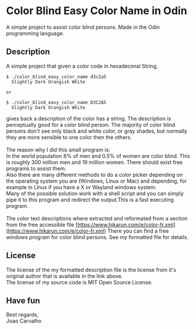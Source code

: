 # Color Blind Easy Color Name in Odin
A simple project to assist color blind persons. Made in the Odin programming language.

## Description
A simple project that given a color code in hexadecimal String, <br>
```
$ ./color_blind_easy_color_name d3c2a5
  Slightly Dark Orangish White

or 

$ ./color_blind_easy_color_name D3C2A5
  Slightly Dark Orangish White

```
gives back a description of the color has a string. The description is perceptually good for a color blind person. The majority of color blind persons don't see only black and white color, or gray shades, but normally they are more sensible to one color then the others. <br>
<br>
The reason why I did this small program is: <br>
In the world population 8% of men and 0.5% of women are color blind. This is roughly 300 million men and 19 million women. There should exist free programs to assist them. <br>
Also there are many different methods to do a color picker depending on the operating system you are (Windows, Linux or Mac) and depending, for example in Linux if you have a X or Wayland windows system. <br>
Many of the possible solution work with a shell script and you can simply pipe it to this program and redirect the output.This is a fast executing program. <br>
<br>
The color text descriptions where extracted and reformated from a section from the free accessible file [https://www.hikarun.com/e/color-fr.xml](https://www.hikarun.com/e/color-fr.xml) There you can find a free windows program for color blind persons. See my formatted file for details.


## License
The license of the my formatted description file is the license from it's original author that is available in the link above. <br>
The license of my source code is MIT Open Source License.   


## Have fun
Best regards, <br>
Joao Carvalho

